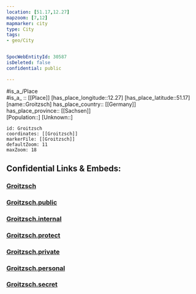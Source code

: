 ```yaml
---
location: [51.17,12.27] 
mapzoom: [7,12] 
mapmarker: city 
type: City
tags:
- geo/City


SpocWebEntityId: 30587
isDeleted: false
confidential: public

---
```

#is_a_/Place  
#is_a_ :: [[Place]] 
[has_place_longitude::12.27] 
[has_place_latitude::51.17] 
[name::Groitzsch] 
has_place_country:: [[Germany]]  
has_place_province:: [[Sachsen]]  
[Population::] 
[Unknown::] 


```leaflet
id: Groitzsch
coordinates: [[Groitzsch]] 
markerFile: [[Groitzsch]] 
defaultZoom: 11 
maxZoom: 18
```


## Confidential Links & Embeds: 

### [Groitzsch](/_Standards/Earth/Continent/Europe/Europe~Central/Germany/Germany~East/Sachsen/counties~Sachsen/Leipzig/cities~Leipzig/Pegau/City/Groitzsch.md) 

### [Groitzsch.public](/_public/Earth/Continent/Europe/Europe~Central/Germany/Germany~East/Sachsen/counties~Sachsen/Leipzig/cities~Leipzig/Pegau/City/Groitzsch.public.md) 

### [Groitzsch.internal](/_internal/Earth/Continent/Europe/Europe~Central/Germany/Germany~East/Sachsen/counties~Sachsen/Leipzig/cities~Leipzig/Pegau/City/Groitzsch.internal.md) 

### [Groitzsch.protect](/_protect/Earth/Continent/Europe/Europe~Central/Germany/Germany~East/Sachsen/counties~Sachsen/Leipzig/cities~Leipzig/Pegau/City/Groitzsch.protect.md) 

### [Groitzsch.private](/_private/Earth/Continent/Europe/Europe~Central/Germany/Germany~East/Sachsen/counties~Sachsen/Leipzig/cities~Leipzig/Pegau/City/Groitzsch.private.md) 

### [Groitzsch.personal](/_personal/Earth/Continent/Europe/Europe~Central/Germany/Germany~East/Sachsen/counties~Sachsen/Leipzig/cities~Leipzig/Pegau/City/Groitzsch.personal.md) 

### [Groitzsch.secret](/_secret/Earth/Continent/Europe/Europe~Central/Germany/Germany~East/Sachsen/counties~Sachsen/Leipzig/cities~Leipzig/Pegau/City/Groitzsch.secret.md)


